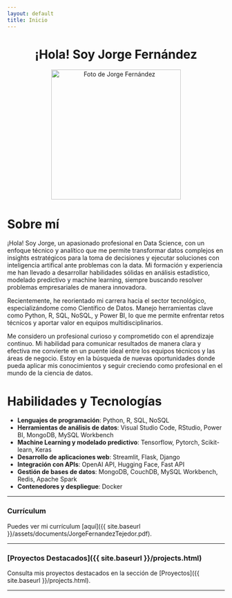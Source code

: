 ```yaml
---
layout: default
title: Inicio
---
```



<div align="center">
  <h1>¡Hola! Soy Jorge Fernández</h1>
  <img src="{{ '/assets/images/jorge_fernandez.jpg' | relative_url }}" alt="Foto de Jorge Fernández" width="300" height="auto">
</div>

# Sobre mí

¡Hola! Soy Jorge, un apasionado profesional en Data Science, con un enfoque técnico y analítico que me permite transformar datos complejos en insights estratégicos para la toma de decisiones y ejecutar soluciones con inteligencia artifical ante problemas con la data. Mi formación y experiencia me han llevado a desarrollar habilidades sólidas en análisis estadístico, modelado predictivo y machine learning, siempre buscando resolver problemas empresariales de manera innovadora.

Recientemente, he reorientado mi carrera hacia el sector tecnológico, especializándome como Científico de Datos. Manejo herramientas clave como Python, R, SQL, NoSQL, y Power BI, lo que me permite enfrentar retos técnicos y aportar valor en equipos multidisciplinarios.

Me considero un profesional curioso y comprometido con el aprendizaje continuo. Mi habilidad para comunicar resultados de manera clara y efectiva me convierte en un puente ideal entre los equipos técnicos y las áreas de negocio. Estoy en la búsqueda de nuevas oportunidades donde pueda aplicar mis conocimientos y seguir creciendo como profesional en el mundo de la ciencia de datos.

# Habilidades y Tecnologías

- **Lenguajes de programación**: Python, R, SQL, NoSQL
- **Herramientas de análisis de datos**: Visual Studio Code, RStudio, Power BI, MongoDB, MySQL Workbench
- **Machine Learning y modelado predictivo**: Tensorflow, Pytorch, Scikit-learn, Keras
- **Desarrollo de aplicaciones web**: Streamlit, Flask, Django
- **Integración con APIs**: OpenAI API, Hugging Face, Fast API
- **Gestión de bases de datos**: MongoDB, CouchDB, MySQL Workbench, Redis, Apache Spark
- **Contenedores y despliegue**: Docker

---

### Currículum

Puedes ver mi currículum [aquí]({{ site.baseurl }}/assets/documents/JorgeFernandezTejedor.pdf).

---

### [Proyectos Destacados]({{ site.baseurl }}/projects.html)

Consulta mis proyectos destacados en la sección de [Proyectos]({{ site.baseurl }}/projects.html).

---
